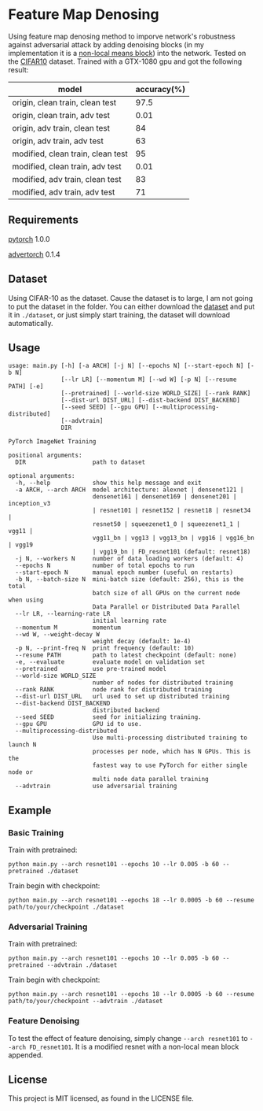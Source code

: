 # Feature Map Denosing

Using feature map denosing method to imporve network's robustness against adversarial attack by adding denoising blocks (in my implementation it is a [non-local means block](https://arxiv.org/abs/1711.07971)) into the network. Tested on the [CIFAR10](https://www.cs.toronto.edu/~kriz/cifar.html) dataset. Trained with a GTX-1080 gpu and got the following result:

| model | accuracy(%) |
| ---- | ----|
| origin, clean train, clean test | 97.5 |
| origin, clean train, adv test | 0.01 |
| origin, adv train, clean test | 84 |
| origin, adv train, adv test | 63 |
| modified, clean train, clean test | 95 |
| modified, clean train, adv test | 0.01 |
| modified, adv train, clean test | 83 |
| modified, adv train, adv test | 71 |

## Requirements

[pytorch](https://github.com/pytorch/pytorch) 1.0.0

[advertorch](https://github.com/BorealisAI/advertorch) 0.1.4

## Dataset

Using CIFAR-10 as the dataset. Cause the dataset is to large, I am not going to put the dataset in the folder. You can either download the [dataset](https://www.cs.toronto.edu/~kriz/cifar-10-python.tar.gz) and put it in `./dataset`, or just simply start training, the dataset will download automatically.

## Usage

```
usage: main.py [-h] [-a ARCH] [-j N] [--epochs N] [--start-epoch N] [-b N]
               [--lr LR] [--momentum M] [--wd W] [-p N] [--resume PATH] [-e]
               [--pretrained] [--world-size WORLD_SIZE] [--rank RANK]
               [--dist-url DIST_URL] [--dist-backend DIST_BACKEND]
               [--seed SEED] [--gpu GPU] [--multiprocessing-distributed]
               [--advtrain]
               DIR

PyTorch ImageNet Training

positional arguments:
  DIR                   path to dataset

optional arguments:
  -h, --help            show this help message and exit
  -a ARCH, --arch ARCH  model architecture: alexnet | densenet121 |
                        densenet161 | densenet169 | densenet201 | inception_v3
                        | resnet101 | resnet152 | resnet18 | resnet34 |
                        resnet50 | squeezenet1_0 | squeezenet1_1 | vgg11 |
                        vgg11_bn | vgg13 | vgg13_bn | vgg16 | vgg16_bn | vgg19
                        | vgg19_bn | FD_resnet101 (default: resnet18)
  -j N, --workers N     number of data loading workers (default: 4)
  --epochs N            number of total epochs to run
  --start-epoch N       manual epoch number (useful on restarts)
  -b N, --batch-size N  mini-batch size (default: 256), this is the total
                        batch size of all GPUs on the current node when using
                        Data Parallel or Distributed Data Parallel
  --lr LR, --learning-rate LR
                        initial learning rate
  --momentum M          momentum
  --wd W, --weight-decay W
                        weight decay (default: 1e-4)
  -p N, --print-freq N  print frequency (default: 10)
  --resume PATH         path to latest checkpoint (default: none)
  -e, --evaluate        evaluate model on validation set
  --pretrained          use pre-trained model
  --world-size WORLD_SIZE
                        number of nodes for distributed training
  --rank RANK           node rank for distributed training
  --dist-url DIST_URL   url used to set up distributed training
  --dist-backend DIST_BACKEND
                        distributed backend
  --seed SEED           seed for initializing training.
  --gpu GPU             GPU id to use.
  --multiprocessing-distributed
                        Use multi-processing distributed training to launch N
                        processes per node, which has N GPUs. This is the
                        fastest way to use PyTorch for either single node or
                        multi node data parallel training
  --advtrain            use adversarial training

```

## Example

### Basic Training

Train with pretrained:

```
python main.py --arch resnet101 --epochs 10 --lr 0.005 -b 60 --pretrained ./dataset 
```

Train begin with checkpoint:

```
python main.py --arch resnet101 --epochs 18 --lr 0.0005 -b 60 --resume path/to/your/checkpoint ./dataset 
```

### Adversarial Training

Train with pretrained:

```
python main.py --arch resnet101 --epochs 10 --lr 0.005 -b 60 --pretrained --advtrain ./dataset 
```

Train begin with checkpoint:

```
python main.py --arch resnet101 --epochs 18 --lr 0.0005 -b 60 --resume path/to/your/checkpoint --advtrain ./dataset 
```

### Feature Denoising

To test the effect of feature denoising, simply change `--arch resnet101` to `--arch FD_resnet101`. It is a modified resnet with a non-local mean block appended.

## License

This project is MIT licensed, as found in the LICENSE file.
